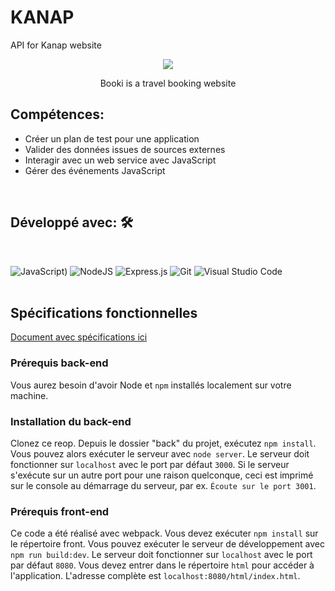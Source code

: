 # KANAP
API for Kanap website
<p align = "center"> <img src = "https://i85.servimg.com/u/f85/19/88/52/56/kanap10.jpg" /></p>
<p align = "center"> Booki is a travel booking website</p>


## Compétences:

- Créer un plan de test pour une application
- Valider des données issues de sources externes
- Interagir avec un web service avec JavaScript
- Gérer des événements JavaScript

<br/>

## Développé avec: 🛠️

<br/>

![JavaScript](https://img.shields.io/badge/javascript-%23323330.svg?style=for-the-badge&logo=javascript&logoColor=%23F7DF1E))
![NodeJS](https://img.shields.io/badge/node.js-6DA55F?style=for-the-badge&logo=node.js&logoColor=white)
![Express.js](https://img.shields.io/badge/express.js-%23404d59.svg?style=for-the-badge&logo=express&logoColor=%2361DAFB)
![Git](https://img.shields.io/badge/git-%23F05033.svg?style=for-the-badge&logo=git&logoColor=white)
![Visual Studio Code](https://img.shields.io/badge/Visual%20Studio%20Code-0078d7.svg?style=for-the-badge&logo=visual-studio-code&logoColor=white)
<br/>
<br/>

## Spécifications fonctionnelles

[Document avec spécifications ici](https://drive.google.com/file/d/1LwF2sdbz3L1THazgJO6HI8RGOg2IML7F/view?usp=sharing)


### Prérequis back-end ###

Vous aurez besoin d'avoir Node et `npm` installés localement sur votre machine.

### Installation du back-end ###

Clonez ce reop. Depuis le dossier "back" du projet, exécutez `npm install`. Vous
pouvez alors exécuter le serveur avec `node server`.
Le serveur doit fonctionner sur `localhost` avec le port par défaut `3000`. Si le
serveur s'exécute sur un autre port pour une raison quelconque, ceci est imprimé sur le
console au démarrage du serveur, par ex. `Écoute sur le port 3001`.


### Prérequis front-end ###

Ce code a été réalisé avec webpack. Vous devez exécuter `npm install` sur le répertoire front. 
Vous pouvez exécuter le serveur de développement avec `npm run build:dev`.
Le serveur doit fonctionner sur `localhost` avec le port par défaut `8080`.
Vous devez entrer dans le répertoire `html` pour accéder à l'application.
L'adresse complète est `localhost:8080/html/index.html`.
